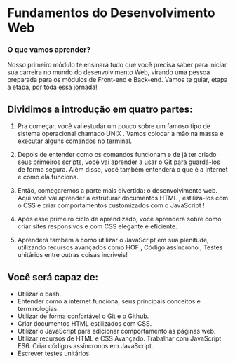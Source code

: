 # Fundamentos do Desenvolvimento Web

### O que vamos aprender?

Nosso primeiro módulo te ensinará tudo que você precisa saber para iniciar sua carreira no mundo do desenvolvimento Web, virando uma pessoa preparada para os módulos de Front-end e Back-end. Vamos te guiar, etapa a etapa, por toda essa jornada!

## Dividimos a introdução em quatro partes:

1. Pra começar, você vai estudar um pouco sobre um famoso tipo de sistema operacional chamado UNIX . Vamos colocar a mão na massa e executar alguns comandos no terminal.

2. Depois de entender como os comandos funcionam e de já ter criado seus primeiros scripts, você vai aprender a usar o Git para guardá-los de forma segura. Além disso, você também entenderá o que é a Internet e como ela funciona.

3. Então, começaremos a parte mais divertida: o desenvolvimento web. Aqui você vai aprender a estruturar documentos HTML , estilizá-los com o CSS e criar comportamentos customizados com o JavaScript !
4. Após esse primeiro ciclo de aprendizado, você aprenderá sobre como criar sites responsivos e com CSS elegante e eficiente.
5. Aprenderá também a como utilizar o JavaScript em sua plenitude, utilizando recursos avançados como HOF , Código assíncrono , Testes unitários entre outras coisas incríveis!

## Você será capaz de:

- Utilizar o bash.
- Entender como a internet funciona, seus principais conceitos e terminologias.
- Utilizar de forma confortável o Git e o Github.
- Criar documentos HTML estilizados com CSS.
- Utilizar o JavaScript para adicionar comportamento às páginas web.
- Utilizar recursos de HTML e CSS Avançado.
  Trabalhar com JavaScript ES6.
  Criar códigos assíncronos em JavaScript.
- Escrever testes unitários.
